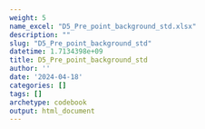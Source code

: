 ```yaml
---
weight: 5
name_excel: "D5_Pre_point_background_std.xlsx"
description: ""
slug: "D5_Pre_point_background_std"
datetime: 1.7134398e+09
title: D5_Pre_point_background_std
author: ''
date: '2024-04-18'
categories: []
tags: []
archetype: codebook
output: html_document
---
```


<div class="tabcontent"></div>
